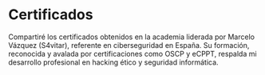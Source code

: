 # Certificados
Compartiré los certificados obtenidos en la academia liderada por Marcelo Vázquez (S4vitar), referente en ciberseguridad en España. Su formación, reconocida y avalada por certificaciones como OSCP y eCPPT, respalda mi desarrollo profesional en hacking ético y seguridad informática.
